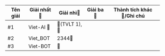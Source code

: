 Tên giải|Giải nhất🥇|Giải nhì🥈|Giải ba🥉|Thành tích khác🏅/Ghi chú
---|---|---|---|---
#1|Viet-AI 🚫|🥇(TVLT 1), 🥈
#2|Viet_BOT|2344🥉
#3|Viet-BOT|🥈
